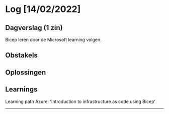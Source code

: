 # Log [14/02/2022]
 
## Dagverslag (1 zin)
Bicep leren door de Microsoft learning volgen.
## Obstakels
 
## Oplossingen
 
## Learnings
 Learning path Azure: 
 'Introduction to infrastructure as code using Bicep'

---
